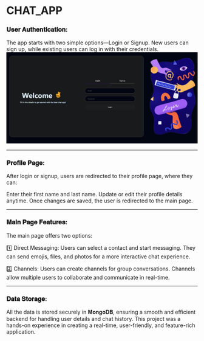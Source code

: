 # CHAT_APP



 ### 𝐔𝐬𝐞𝐫 𝐀𝐮𝐭𝐡𝐞𝐧𝐭𝐢𝐜𝐚𝐭𝐢𝐨𝐧: 
The app starts with two simple options—Login or Signup. New users can sign up, while existing users can log in with their credentials.
![Login Page](https://github.com/AyushiChopra02/CHAT_APP/blob/main/Images/firstpg.png)

-------

### 𝐏𝐫𝐨𝐟𝐢𝐥𝐞 𝐏𝐚𝐠𝐞:
After login or signup, users are redirected to their profile page, where they can:

Enter their first name and last name.
Update or edit their profile details anytime.
Once changes are saved, the user is redirected to the main page.

-------

### 𝐌𝐚𝐢𝐧 𝐏𝐚𝐠𝐞 𝐅𝐞𝐚𝐭𝐮𝐫𝐞𝐬:
The main page offers two options:

1️⃣ Direct Messaging:
Users can select a contact and start messaging.
They can send emojis, files, and photos for a more interactive chat experience.

2️⃣ Channels:
Users can create channels for group conversations.
Channels allow multiple users to collaborate and communicate in real-time.

-------

### 𝐃𝐚𝐭𝐚 𝐒𝐭𝐨𝐫𝐚𝐠𝐞:
All the data is stored securely in 𝐌𝐨𝐧𝐠𝐨𝐃𝐁, ensuring a smooth and efficient backend for handling user details and chat history.
This project was a hands-on experience in creating a real-time, user-friendly, and feature-rich application. 


